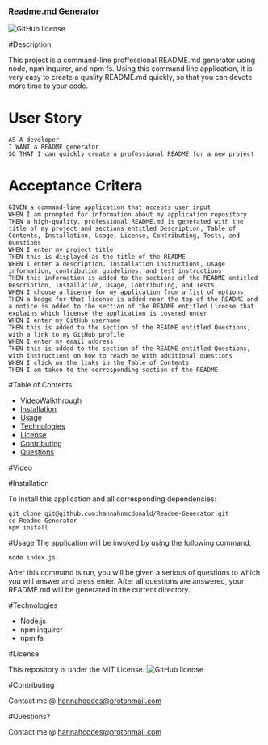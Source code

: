### Readme.md Generator
![GitHub license](https://img.shields.io/badge/license-MIT-blue.svg)

#Description

This project is a command-line proffessional README.md generator using node, npm inquirer, and npm fs. Using this command line application, it is very easy to create a quality README.md quickly, so that you can devote more time to your code. 

# User Story
```
AS A developer
I WANT a README generator
SO THAT I can quickly create a professional README for a new project
```

# Acceptance Critera
```
GIVEN a command-line application that accepts user input
WHEN I am prompted for information about my application repository
THEN a high-quality, professional README.md is generated with the title of my project and sections entitled Description, Table of Contents, Installation, Usage, License, Contributing, Tests, and Questions
WHEN I enter my project title
THEN this is displayed as the title of the README
WHEN I enter a description, installation instructions, usage information, contribution guidelines, and test instructions
THEN this information is added to the sections of the README entitled Description, Installation, Usage, Contributing, and Tests
WHEN I choose a license for my application from a list of options
THEN a badge for that license is added near the top of the README and a notice is added to the section of the README entitled License that explains which license the application is covered under
WHEN I enter my GitHub username
THEN this is added to the section of the README entitled Questions, with a link to my GitHub profile
WHEN I enter my email address
THEN this is added to the section of the README entitled Questions, with instructions on how to reach me with additional questions
WHEN I click on the links in the Table of Contents
THEN I am taken to the corresponding section of the README
```

#Table of Contents
* [VideoWalkthrough](#Video)
* [Installation](#Installation)
* [Usage](#Usage)
* [Technologies](#Technologies)
* [License](#License)
* [Contributing](#Contributing)
* [Questions](#Questions?)

#Video



#Installation

To install this application and all corresponding dependencies:
```
git clone git@github.com:hannahnmcdonald/Readme-Generator.git
cd Readme-Generator
npm install     
```

#Usage
The application will be invoked by using the following command:
```
node index.js
```
After this command is run, you will be given a serious of questions to which you will answer and press enter. After all questions are answered, your README.md will be generated in the current directory.

#Technologies

* Node.js
* npm inquirer
* npm fs

#License

This repository is under the MIT License.
![GitHub license](https://img.shields.io/badge/license-MIT-blue.svg)

#Contributing

Contact me @ hannahcodes@protonmail.com

#Questions?

Contact me @ hannahcodes@protonmail.com


